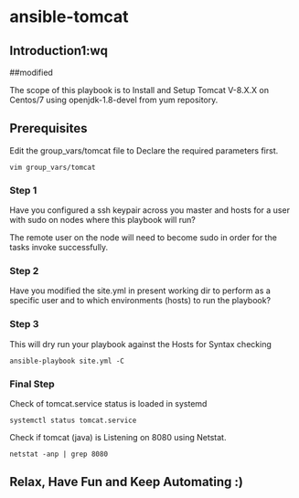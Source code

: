 # ansible-tomcat

## Introduction1:wq
##modified

The scope of this playbook is to Install and Setup Tomcat V-8.X.X on Centos/7 using openjdk-1.8-devel from yum repository.


## Prerequisites
Edit the group_vars/tomcat file to Declare the required parameters first.
```
vim group_vars/tomcat
```


### Step 1
Have you configured a ssh keypair across you master and hosts for a user with sudo on nodes where this playbook will run?

The remote user on the node will need to become sudo in order for the tasks invoke successfully.

### Step 2
Have you modified the site.yml in present working dir to perform as a specific user and to which environments (hosts) to run the playbook?

### Step 3
This will dry run your playbook against the Hosts for Syntax checking

```
ansible-playbook site.yml -C 
```

### Final Step

Check of tomcat.service status is loaded in systemd 

```
systemctl status tomcat.service
```

Check if tomcat (java) is Listening on 8080 using Netstat.

```
netstat -anp | grep 8080
```

## Relax, Have Fun and Keep Automating :)

